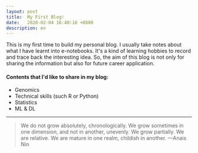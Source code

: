 ```yaml
---
layout: post
title:  My First Blog!
date:   2020-02-04 16:40:16 +0800
description: en
---
```

This is my first time to build my personal blog. I usually take notes about what I have learnt into e-notebooks. It's a kind of learning hobbies to record and trace back the interesting idea. So, the aim of this blog is not only for sharing the information but also for future career application.


#### Contents that I'd like to share in my blog:
<ul>
    <li>Genomics</li>
    <li>Technical skills (such R or Python)</li>
    <li>Statistics</li>
    <li>ML & DL</li>
</ul>



<hr>

<blockquote>
    We do not grow absolutely, chronologically. We grow sometimes in one dimension, and not in another, unevenly. We grow partially. We are relative. We are mature in one realm, childish in another.
    —Anais Nin
</blockquote>


